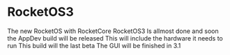 # RocketOS3
The new RocketOS with RocketCore
RocketOS3 Is allmost done and soon the AppDev build will be released
This will include the hardware it needs to run
This build will the last beta 
The GUI will be finished in 3.1




